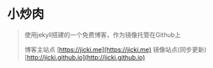 # 小炒肉

> 使用jekyll搭建的一个免费博客，作为镜像托管在Github上
>
> 博客主站点 [https://jicki.me](https://jicki.me) 镜像站点(同步更新) [http://jicki.github.io](http://jicki.github.io)
>
